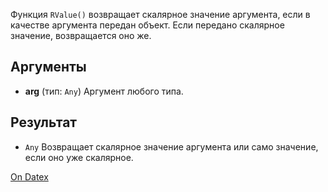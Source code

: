 Функция `RValue()` возвращает скалярное значение аргумента, если в качестве аргумента передан объект. Если передано скалярное значение, возвращается оно же.

## Аргументы
- **arg** (тип: `Any`)
	Аргумент любого типа.

## Результат
- `Any`
	Возвращает скалярное значение аргумента или само значение, если оно уже скалярное.

[On Datex](http://docs.datex.ru/article.htm?id=5620276892448878749)